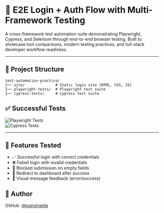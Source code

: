 # 🔧 E2E Login + Auth Flow with Multi-Framework Testing

A cross-framework test automation suite demonstrating Playwright, Cypress, and Selenium through end-to-end browser testing. Built to showcase tool comparisons, modern testing practices, and full-stack developer workflow readiness.

---

## 📁 Project Structure

```
test-automation-practice/
├── site/              # Static login site (HTML, CSS, JS)
├── playwright-tests/  # Playwright test suite
├── cypress-tests/     # Cypress test suite
```

## ✅ Successful Tests
![Playwright Tests](https://github.com/joshshields/e2e-automation-suite/actions/workflows/playwright.yml/badge.svg)<br>![Cypress Tests](https://github.com/joshshields/e2e-automation-suite/actions/workflows/cypress.yml/badge.svg)

---

## 🔬 Features Tested

- ✅ Successful login with correct credentials
- ❌ Failed login with invalid credentials
- 🛑 Blocked submission on empty fields
- 🔁 Redirect to dashboard after success
- 🧾 Visual message feedback (error/success)

## 👤 Author
GitHub: [@joshshields](https://github.com/joshshields)
